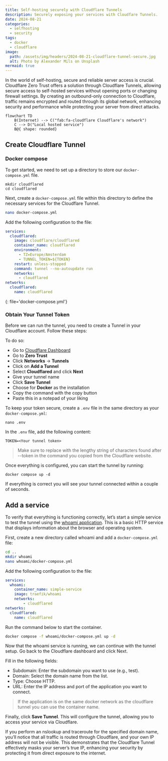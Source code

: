 ```yaml
---
title: Self-hosting securely with Cloudflare Tunnels
description: Securely exposing your services with Cloudfare Tunnels.
date: 2024-08-21
categories: 
  - selfhosting
  - security
tags: 
  - docker
  - cloudflare
image:
  path: /assets/img/headers/2024-08-21-cloudflare-tunnel-secure.jpg
  alt: Photo by Alexander Mils on Unsplash
mermaid: true
---
```

In the world of self-hosting, secure and reliable server access is crucial. Cloudflare Zero Trust offers a solution through Cloudflare Tunnels, allowing secure access to self-hosted services without opening ports or changing firewall settings. By creating an outbound-only connection to Cloudflare, traffic remains encrypted and routed through its global network, enhancing security and performance while protecting your server from direct attacks.

```mermaid
flowchart TD
    B(Internet) --> C("fab:fa-cloudflare Cloudflare's network")
    C --> D("Local hosted service")
    B@{ shape: rounded}
```

## Create Cloudflare Tunnel

### Docker compose

To get started, we need to set up a directory to store our `docker-compose.yml` file.

```
mkdir cloudflared
cd cloudflared
```
Next, create a `docker-compose.yml` file within this directory to define the necessary services for the Cloudflare Tunnel.
```bash
nano docker-compose.yml
```
Add the following configuration to the file:
```yaml
services:
  cloudflared:
    image: cloudflare/cloudflared
    container_name: cloudflared
    environment:
      - TZ=Europe/Amsterdam
      - TUNNEL_TOKEN=${TOKEN}
    restart: unless-stopped
    command: tunnel --no-autoupdate run
    networks:
      - cloudflared
networks:
  cloudflared:
    name: cloudflared
```
{: file='docker-compose.yml'}

### Obtain Your Tunnel Token

Before we can run the tunnel, you need to create a Tunnel in your Cloudflare account. Follow these steps:

To do so:

*   Go to [Cloudflare Dashboard](https://dash.cloudflare.com/)
*   Go to **Zero Trust**
*   Click **Networks** -> **Tunnels**
*   Click on **Add a Tunnel**
*   Select **Cloudflared** and click **Next**
*   Give your tunnel name
*   Click **Save Tunnel**
*   Choose for **Docker** as the installation
*   Copy the command with the copy button
*   Paste this in a notepad of your liking

To keep your token secure, create a `.env` file in the same directory as your `docker-compose.yml`:

```
nano .env
```

In the `.env` file, add the following content:

```
TOKEN=<Your tunnel token>
```

>Make sure to replace <Your tunnel token> with the lengthy string of characters found after --token in the command you copied from the Cloudflare website.

Once everything is configured, you can start the tunnel by running:

```
docker compose up -d
```

If everything is correct you will see your tunnel connected within a couple of seconds.

## Add a service

To verify that everything is functioning correctly, let’s start a simple service to test the tunnel using the [whoami application](https://github.com/traefik/whoami). This is a basic HTTP service that displays information about the browser and operating system.

First, create a new directory called whoami and add a `docker-compose.yml` file:

```bash
cd ..
mkdir whoami
nano whoami/docker-compose.yml
```
Add the following configuration to the file:
```yaml
services:
  whoami:
    container_name: simple-service
    image: traefik/whoami
    networks:
        - cloudflared
networks:
  cloudflared:
    name: cloudflared
```

Run the command below to start the container.

```bash
docker compose -f whoami/docker-compose.yml up -d
```

Now that the whoami service is running, we can continue with the tunnel setup. Go back to the Cloudflare dashboard and click Next.

Fill in the following fields:

- Subdomain: Enter the subdomain you want to use (e.g., test).
- Domain: Select the domain name from the list.
- Type: Choose HTTP.
- URL: Enter the IP address and port of the application you want to connect.

> If the application is on the same docker network as the cloudflare tunnel you can use the container name.

Finally, click **Save Tunnel**. This will configure the tunnel, allowing you to access your service via Cloudflare.

If you perform an nslookup and traceroute for the specified domain name, you’ll notice that all traffic is routed through Cloudflare, and your own IP address will not be visible. This demonstrates that the Cloudflare Tunnel effectively masks your server’s true IP, enhancing your security by protecting it from direct exposure to the internet.
